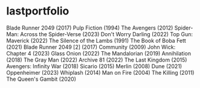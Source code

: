 # lastportfolio
 
Blade Runner 2049 (2017)
Pulp Fiction (1994)
The Avengers (2012)
Spider-Man: Across the Spider-Verse (2023)
Don't Worry Darling (2022)
Top Gun: Maverick (2022)
The Silence of the Lambs (1991)
The Book of Boba Fett (2021)
Blade Runner 2049 [2] (2017)
Community (2009)
John Wick: Chapter 4 (2023)
Glass Onion (2022)
The Mandalorian (2019)
Annihilation (2018)
The Gray Man (2022)
Archive 81 (2022)
The Last Kingdom (2015)
Avengers: Infinity War (2018)
Sicario (2015)
Merlin (2008)
Dune (2021)
Oppenheimer (2023)
Whiplash (2014)
Man on Fire (2004)
The Killing (2011)
The Queen's Gambit (2020)